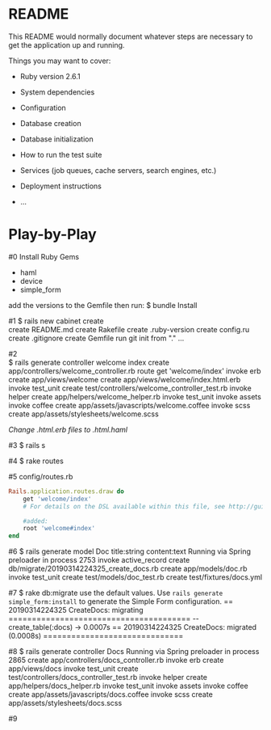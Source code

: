 # README

This README would normally document whatever steps are necessary to get the
application up and running.

Things you may want to cover:

* Ruby version 2.6.1

* System dependencies

* Configuration

* Database creation

* Database initialization

* How to run the test suite

* Services (job queues, cache servers, search engines, etc.)

* Deployment instructions

* ...

# Play-by-Play

#0 Install Ruby Gems
* haml
* device
* simple_form

add the versions to the Gemfile then run:
$ bundle Install

#1
$ rails new cabinet
create  
      create  README.md
      create  Rakefile
      create  .ruby-version
      create  config.ru
      create  .gitignore
      create  Gemfile
         run  git init from "."
      ...

#2      
$ rails generate controller welcome index
create  app/controllers/welcome_controller.rb
      route  get 'welcome/index'
     invoke  erb
     create    app/views/welcome
     create    app/views/welcome/index.html.erb
     invoke  test_unit
     create    test/controllers/welcome_controller_test.rb
     invoke  helper
     create    app/helpers/welcome_helper.rb
     invoke    test_unit
     invoke  assets
     invoke    coffee
     create      app/assets/javascripts/welcome.coffee
     invoke    scss
     create      app/assets/stylesheets/welcome.scss

*Change .html.erb files to .html.haml*

#3
$ rails s

#4
$ rake routes

#5 config/routes.rb
```ruby
Rails.application.routes.draw do
    get 'welcome/index'
    # For details on the DSL available within this file, see http://guides.rubyonrails.org/routing.html

    #added:
    root 'welcome#index'
end
```

#6
$ rails generate model Doc title:string content:text
Running via Spring preloader in process 2753
      invoke  active_record
      create    db/migrate/20190314224325_create_docs.rb
      create    app/models/doc.rb
      invoke    test_unit
      create      test/models/doc_test.rb
      create      test/fixtures/docs.yml

#7
$ rake db:migrate
use the default values. Use `rails generate simple_form:install` to generate the Simple Form configuration.
== 20190314224325 CreateDocs: migrating =======================================
-- create_table(:docs)
  -> 0.0007s
== 20190314224325 CreateDocs: migrated (0.0008s) ==============================

#8
$ rails generate controller Docs
Running via Spring preloader in process 2865
      create  app/controllers/docs_controller.rb
      invoke  erb
      create    app/views/docs
      invoke  test_unit
      create    test/controllers/docs_controller_test.rb
      invoke  helper
      create    app/helpers/docs_helper.rb
      invoke    test_unit
      invoke  assets
      invoke    coffee
      create      app/assets/javascripts/docs.coffee
      invoke    scss
      create      app/assets/stylesheets/docs.scss

#9
